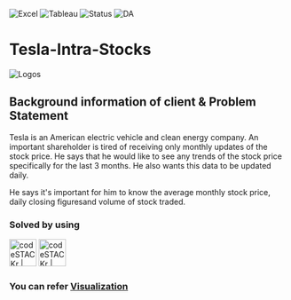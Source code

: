 ![Excel](https://img.shields.io/badge/Tool-Excel-blue) ![Tableau](https://img.shields.io/badge/Tool-Tableau-yellowgreen) ![Status](https://img.shields.io/badge/Status-Completed-success) ![DA](https://img.shields.io/badge/Data-Analytics-ff69b4)

# Tesla-Intra-Stocks

![Logos](https://joyridecars.org/wp-content/uploads/2017/10/Tesla-Logo-1.png)

## Background information of client & Problem Statement 

Tesla is an American electric vehicle and clean energy company. An important shareholder is tired of receiving only monthly updates of the stock price.
He says that he would like to see any trends of the stock price specifically for the last 3 months. He also wants this data to be updated daily.

He says it's important for him to know the average monthly stock price, daily closing figuresand volume of stock traded.

### Solved by using 

<img align="centre" alt="codeSTACKr | Tableau" width="49px" src="https://mactorrents.io/wp-content/uploads/2019/09/1567360414_224_excel_2016_for_mac_15_logo_icon.jpg" />       <img align="centre" alt="codeSTACKr | Tableau" width="49px" src="https://apps.joltteam.com/cdn/brikbuild/tableau-icon-pixel-art-5a5f5c4d755c41916225ab5e.brickImg.jpg" />

### You can refer [Visualization](https://public.tableau.com/profile/yash.rao#!/vizhome/TeslaInterStockPricebyyashrao/Dashboard)
